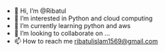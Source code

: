 - 👋 Hi, I’m @Ribatul
- 👀 I’m interested in Python and cloud computing 
- 🌱 I’m currently learning python and aws 
- 💞️ I’m looking to collaborate on ...
- 📫 How to reach me ribatulislam1569@gmail.com

<!---
Ribatul/Ribatul is a ✨ special ✨ repository because its `README.md` (this file) appears on your GitHub profile.
You can click the Preview link to take a look at your changes.
--->
